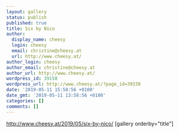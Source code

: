 ```yaml
---
layout: gallery
status: publish
published: true
title: Six by Nico
author:
  display_name: cheesy
  login: cheesy
  email: christine@cheesy.at
  url: http://www.cheesy.at/
author_login: cheesy
author_email: christine@cheesy.at
author_url: http://www.cheesy.at/
wordpress_id: 39158
wordpress_url: http://www.cheesy.at/?page_id=39158
date: '2019-05-11 15:58:56 +0100'
date_gmt: '2019-05-11 13:58:56 +0100'
categories: []
comments: []
---
```

http://www.cheesy.at/2019/05/six-by-nico/
[gallery orderby="title"]
